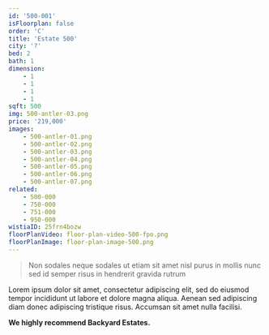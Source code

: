```yaml
---
id: '500-001'
isFloorplan: false
order: 'C'
title: 'Estate 500'
city: '?'
bed: 2
bath: 1
dimension:
    - 1
    - 1
    - 1
    - 1
sqft: 500
img: 500-antler-03.png
price: '219,000'
images:
    - 500-antler-01.png
    - 500-antler-02.png
    - 500-antler-03.png
    - 500-antler-04.png
    - 500-antler-05.png
    - 500-antler-06.png
    - 500-antler-07.png
related:
    - 500-000
    - 750-000
    - 751-000
    - 950-000
wistiaID: 25frn4bozw
floorPlanVideo: floor-plan-video-500-fpo.png
floorPlanImage: floor-plan-image-500.png
---
```


> Non sodales neque sodales ut etiam sit amet nisl purus in mollis nunc sed id semper risus in hendrerit gravida rutrum

Lorem ipsum dolor sit amet, consectetur adipiscing elit, sed do eiusmod tempor incididunt ut labore et dolore magna aliqua. Aenean sed adipiscing diam donec adipiscing tristique risus. Accumsan sit amet nulla facilisi.

**We highly recommend Backyard Estates.**
